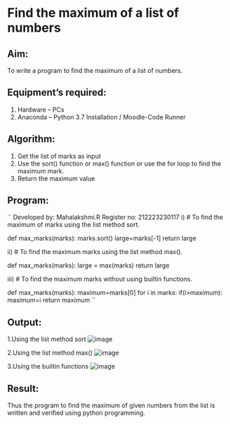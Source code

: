 # Find the maximum of a list of numbers
## Aim:
To write a program to find the maximum of a list of numbers.
## Equipment’s required:
1.	Hardware – PCs
2.	Anaconda – Python 3.7 Installation / Moodle-Code Runner
## Algorithm:
1.	Get the list of marks as input
2.	Use the sort() function or max() function or use the for loop to find the maximum mark.
3.	Return the maximum value
## Program:
``
Developed by: Mahalakshmi.R
Register no: 212223230117
i)	# To find the maximum of marks using the list method sort.

def max_marks(marks):
    marks.sort()
    large=marks[-1]
    return large

ii)	# To find the maximum marks using the list method max().

def max_marks(marks):
    large = max(marks)
    return large

iii) # To find the maximum marks without using builtin functions.

def max_marks(marks):
    maximum=marks[0]
    for i in marks:
        if(i>maximum):
            maximum=i
    return maximum
``
## Output:

1.Using the list method sort
![image](https://github.com/Maharavi2006/FindMaximum/assets/154535981/7ec7e42b-eb8e-482c-8878-63ea93b38dbd)


2.Using the list method max()
![image](https://github.com/Maharavi2006/FindMaximum/assets/154535981/eae861b7-274e-4d7d-8645-985656723322)


3.Using the builtin functions
![image](https://github.com/Maharavi2006/FindMaximum/assets/154535981/e9e4176f-b47a-499d-b4f9-7b456ad58521)



## Result:
Thus the program to find the maximum of given numbers from the list is written and verified using python programming.
